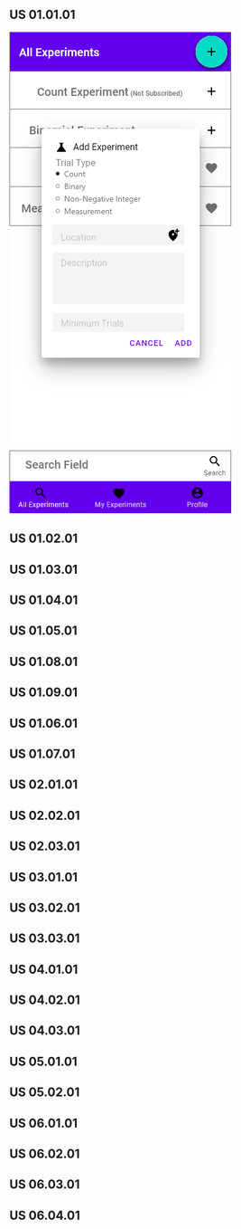 ## US 01.01.01
![](Add%20Experiment.png)
## US 01.02.01

## US 01.03.01
## US 01.04.01
## US 01.05.01
## US 01.08.01
## US 01.09.01
## US 01.06.01
## US 01.07.01
## US 02.01.01
## US 02.02.01
## US 02.03.01
## US 03.01.01
## US 03.02.01
## US 03.03.01
## US 04.01.01
## US 04.02.01
## US 04.03.01
## US 05.01.01
## US 05.02.01
## US 06.01.01
## US 06.02.01
## US 06.03.01
## US 06.04.01



